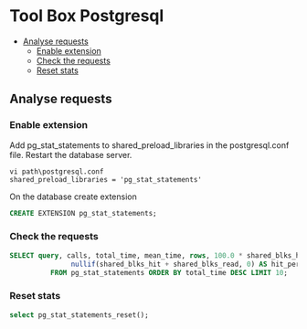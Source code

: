 # Tool Box Postgresql <!-- omit in toc -->

- [Analyse requests](#analyse-requests)
  - [Enable extension](#enable-extension)
  - [Check the requests](#check-the-requests)
  - [Reset stats](#reset-stats)

## Analyse requests

### Enable extension

Add pg_stat_statements to shared_preload_libraries in the postgresql.conf file.
Restart the database server.

```ssh
vi path\postgresql.conf
shared_preload_libraries = 'pg_stat_statements' 
```

On the database create extension

```sql
CREATE EXTENSION pg_stat_statements;
```

### Check the requests

```sql
SELECT query, calls, total_time, mean_time, rows, 100.0 * shared_blks_hit /
               nullif(shared_blks_hit + shared_blks_read, 0) AS hit_percent
          FROM pg_stat_statements ORDER BY total_time DESC LIMIT 10;
```

### Reset stats

```sql
select pg_stat_statements_reset();
```
